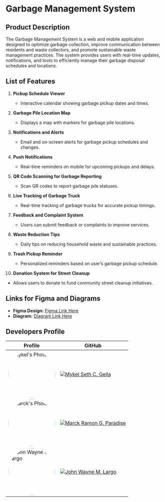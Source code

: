 # Garbage Management System

## Product Description
The Garbage Management System is a web and mobile application designed to optimize garbage collection, improve communication between residents and waste collectors, and promote sustainable waste management practices. The system provides users with real-time updates, notifications, and tools to efficiently manage their garbage disposal schedules and locations.

## List of Features
1. **Pickup Schedule Viewer**  
   - Interactive calendar showing garbage pickup dates and times.

2. **Garbage Pile Location Map**  
   - Displays a map with markers for garbage pile locations.

3. **Notifications and Alerts**  
   - Email and on-screen alerts for garbage pickup schedules and changes.

4. **Push Notifications**  
   - Real-time reminders on mobile for upcoming pickups and delays.

5. **QR Code Scanning for Garbage Reporting**  
   - Scan QR codes to report garbage pile statuses.

6. **Live Tracking of Garbage Truck**  
   - Real-time tracking of garbage trucks for accurate pickup timings.

7. **Feedback and Complaint System**  
   - Users can submit feedback or complaints to improve services.

8. **Waste Reduction Tips**  
   - Daily tips on reducing household waste and sustainable practices.

9. **Trash Pickup Reminder**  
   - Personalized reminders based on user’s garbage pickup schedule.

10. **Donation System for Street Cleanup**  
   - Allows users to donate to fund community street cleanup initiatives.

## Links for Figma and Diagrams
- **Figma Design:** [Figma Link Here](#)  
- **Diagram:** [Diagram Link Here](#)  


## Developers Profile

| Profile                                                                 | GitHub                                                                                          |
|--------------------------------------------------------------------------------|------------------------------------------------------------------------------------------------------|
|<img src="https://drive.google.com/uc?export=view&id=1Ci9DFGlHKEHoz0i2XTsM9YJx1swjV-cv" alt="Mykel's Photo" style="width:150px;height:150px;border-radius:50%;"><br>   | [![Mykel Seth C. Gella](https://img.shields.io/badge/Mykel%20Seth%20C.%20Gella-GitHub-blue?style=for-the-badge)](https://github.com/MykelSeth) |
|<img src="https://drive.google.com/uc?export=view&id=1xEJxl3B-Ij3vwW2dOdNfwpCyBKhv_7Hb" alt="Marck's Photo" style="width:150px;height:150px;border-radius:50%;"> | [![Marck Ramon G. Paradise](https://img.shields.io/badge/Marck%20Ramon%20G.%20Paraiso-GitHub-green?style=for-the-badge)](https://github.com/DrewingBook) |
| <img src="https://drive.google.com/uc?export=view&id=13l3nOZzVj83df6m5A9_MeR6W0FJvRmAJ" style="width:150px;height:150px;border-radius:50%;" alt="John Wayne M. Largo"/> | [![John Wayne M. Largo](https://img.shields.io/badge/John%20Wayne%20M.%20Largo-GitHub-red?style=for-the-badge)](https://github.com/xxmu53xx) |

